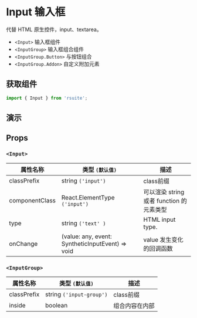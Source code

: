 # Input 输入框 [<i class="icon icon-edit2" ></i>](https://github.com/rsuite/rsuite.github.io/blob/master/src/components/input/index.md)

代替 HTML 原生控件，input、textarea。

- `<Input>`  输入框组件
- `<InputGroup>`  输入框组合组件
- `<InputGroup.Button>`  与按钮组合
- `<InputGroup.Addon>`  自定义附加元素


## 获取组件


```js
import { Input } from 'rsuite';
```


## 演示

<!--{demo}-->



## Props


### `<Input>`

| 属性名称       | 类型 `(默认值)`                                                    | 描述                                     |
| -------------- | ------------------------------------------------------------------ | ---------------------------------------- |
| classPrefix    | string `('input')`                                                 | class前缀                                |
| componentClass | React.ElementType `('input')`                                      | 可以渲染 string 或者 function 的元素类型 |
| type           | string `('text' )`                                                 | HTML input type.                         |
| onChange       | (value: any, event: SyntheticInputEvent<HTMLInputElement>) => void | value 发生变化的回调函数                 |

### `<InputGroup>`

| 属性名称    | 类型 `(默认值)`          | 描述           |
| ----------- | ------------------------ | -------------- |
| classPrefix | string `('input-group')` | class前缀      |
| inside      | boolean                  | 组合内容在内部 |
